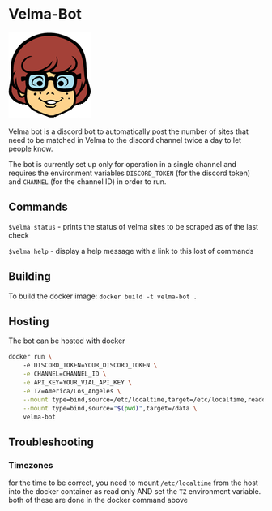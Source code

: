 # Velma-Bot
![Velma from scooby doo](velma.png)

Velma bot is a discord bot to automatically post the number of sites that need to be matched in Velma to the discord channel twice a day to let people know.

The bot is currently set up only for operation in a single channel and requires the environment variables `DISCORD_TOKEN` (for the discord token) and `CHANNEL` (for the channel ID) in order to run.

## Commands

`$velma status` - prints the status of velma sites to be scraped as of the last check

`$velma help` - display a help message with a link to this lost of commands

## Building

To build the docker image:
`docker build -t velma-bot .`
## Hosting

The bot can be hosted with docker

```bash
docker run \ 
	-e DISCORD_TOKEN=YOUR_DISCORD_TOKEN \
	-e CHANNEL=CHANNEL_ID \
	-e API_KEY=YOUR_VIAL_API_KEY \
	-e TZ=America/Los_Angeles \
	--mount type=bind,source=/etc/localtime,target=/etc/localtime,readonly  \
	--mount type=bind,source="$(pwd)",target=/data \
	velma-bot

```


## Troubleshooting

### Timezones
for the time to be correct, you need to mount `/etc/localtime` from the host into the docker container as read only AND set the `TZ` environment variable. both of these are done in the docker command above